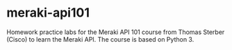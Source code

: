 # meraki-api101
Homework practice labs for the Meraki API 101 course from Thomas Sterber (Cisco) to learn the Meraki API. The course is based on Python 3.
